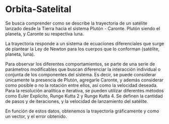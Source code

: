 # Orbita-Satelital

Se busca comprender como se describe la trayectoria de un satélite lanzado desde la Tierra hacia el sistema Plutón - Caronte. Plutón siendo el planeta, y Caronte su respectiva luna.

La trayectoria responde a un sistema de ecuaciones diferenciales que surge de plantear la Ley de Newton para los cuerpos que lo conforman (satélite, planeta, luna).

Para observar los diferentes comportamientos, se parte de una serie de parámetros modificables que buscan diferenciar la interacción individual o conjunta de los componentes del sistema. Es decir, se puede considerar únicamente la presencia de Plutón, agregarle Caronte, y además considerar como posible o no la rotación entre ellos, así como la velocidad deseada.
Para la resolución analítica e iterativa, se pueden utilizar diferentes métodos como Euler Explícito, Runge Kutta 2 y Runge Kutta 4. Se definen la cantidad de pasos y de iteraciones, y la velocidad de lanzamiento del satélite.

En función de estos datos, obtenemos la trayectoria gráficamente y como un vector, y el error obtenido.
